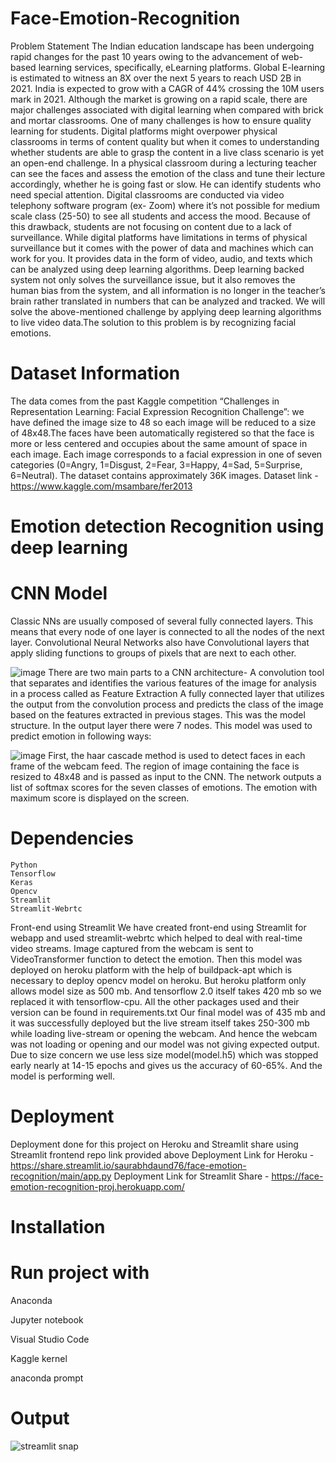 # Face-Emotion-Recognition
 
 Problem Statement
The Indian education landscape has been undergoing rapid changes for the past 10 years owing to the advancement of web-based learning services, specifically, eLearning platforms. Global E-learning is estimated to witness an 8X over the next 5 years to reach USD 2B in 2021. India is expected to grow with a CAGR of 44% crossing the 10M users mark in 2021. Although the market is growing on a rapid scale, there are major challenges associated with digital learning when compared with brick and mortar classrooms. One of many challenges is how to ensure quality learning for students. Digital platforms might overpower physical classrooms in terms of content quality but when it comes to understanding whether students are able to grasp the content in a live class scenario is yet an open-end challenge. In a physical classroom during a lecturing teacher can see the faces and assess the emotion of the class and tune their lecture accordingly, whether he is going fast or slow. He can identify students who need special attention. Digital classrooms are conducted via video telephony software program (ex- Zoom) where it’s not possible for medium scale class (25-50) to see all students and access the mood. Because of this drawback, students are not focusing on content due to a lack of surveillance. While digital platforms have limitations in terms of physical surveillance but it comes with the power of data and machines which can work for you. It provides data in the form of video, audio, and texts which can be analyzed using deep learning algorithms. Deep learning backed system not only solves the surveillance issue, but it also removes the human bias from the system, and all information is no longer in the teacher’s brain rather translated in numbers that can be analyzed and tracked.
We will solve the above-mentioned challenge by applying deep learning algorithms to live video data.The solution to this problem is by recognizing facial emotions.

# Dataset Information


The data comes from the past Kaggle competition “Challenges in Representation Learning: Facial Expression Recognition Challenge”: we have defined the image size to 48 so each image will be reduced to a size of 48x48.The faces have been automatically registered so that the face is more or less centered and occupies about the same amount of space in each image. Each image corresponds to a facial expression in one of seven categories (0=Angry, 1=Disgust, 2=Fear, 3=Happy, 4=Sad, 5=Surprise, 6=Neutral). The dataset contains approximately 36K images.
Dataset link - https://www.kaggle.com/msambare/fer2013

# Emotion detection Recognition using deep learning

# CNN Model

Classic NNs are usually composed of several fully connected layers. This means that every node of one layer is connected to all the nodes of the next layer. Convolutional Neural Networks also have Convolutional layers that apply sliding functions to groups of pixels that are next to each other.

![image](https://user-images.githubusercontent.com/85761823/137251717-23962eac-0eb5-4d3a-aa5b-84fb2924a213.png)
There are two main parts to a CNN architecture- A convolution tool that separates and identifies the various features of the image for analysis in a process called as Feature Extraction A fully connected layer that utilizes the output from the convolution process and predicts the class of the image based on the features extracted in previous stages.
This was the model structure. In the output layer there were 7 nodes. This model was used to predict emotion in following ways:

![image](https://user-images.githubusercontent.com/85761823/137251846-518107f2-bf8e-461a-aef1-32ea61fb0c38.png)
First, the haar cascade method is used to detect faces in each frame of the webcam feed. The region of image containing the face is resized to 48x48 and is passed as input to the CNN. The network outputs a list of softmax scores for the seven classes of emotions. The emotion with maximum score is displayed on the screen.

# Dependencies
	Python
	Tensorflow
	Keras
	Opencv
	Streamlit
	Streamlit-Webrtc
Front-end using Streamlit
We have created front-end using Streamlit for webapp and used streamlit-webrtc which helped to deal with real-time video streams. Image captured from the webcam is sent to VideoTransformer function to detect the emotion. Then this model was deployed on heroku platform with the help of buildpack-apt which is necessary to deploy opencv model on heroku. But heroku platform only allows model size as 500 mb. And tensorflow 2.0 itself takes 420 mb so we replaced it with tensorflow-cpu. All the other packages used and their version can be found in requirements.txt Our final model was of 435 mb and it was successfully deployed but the live stream itself takes 250-300 mb while loading live-stream or opening the webcam. And hence the webcam was not loading or opening and our model was not giving expected output.
Due to size concern we use less size model(model.h5) which was stopped early nearly at 14-15 epochs and gives us the accuracy of 60-65%. And the model is performing well.

# Deployment
Deployment done for this project on Heroku and Streamlit share using Streamlit frontend repo link provided above
	Deployment Link for Heroku -  https://share.streamlit.io/saurabhdaund76/face-emotion-recognition/main/app.py
	Deployment Link for Streamlit Share - https://face-emotion-recognition-proj.herokuapp.com/ 
# Installation
# Run project with
  Anaconda
  
  Jupyter notebook
  
  Visual Studio Code
  
  Kaggle kernel 
  
  anaconda prompt
  
  # Output
  


![streamlit snap](https://user-images.githubusercontent.com/85761823/137252779-878f6e65-d9fc-4d30-92d0-58e600c16ea3.jpg)
